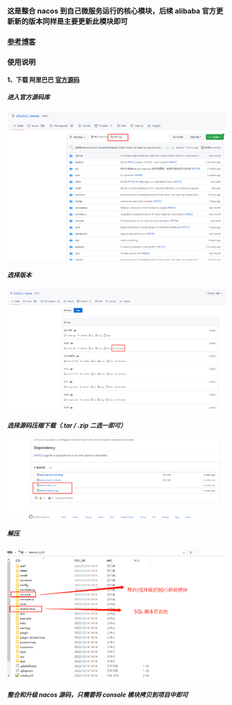 ### 这是整合 nacos 到自己微服务运行的核心模块，后续 alibaba 官方更新新的版本同样是主要更新此模块即可
### [参考博客](https://www.cnblogs.com/Alay/p/15116662.html)

### 使用说明
#### 1、下载 阿里巴巴  [官方源码](https://github.com/alibaba/nacos/tags)
##### 进入官方源码库

![img.png](images/nacos源码库.png)

##### 选择版本

![img_1.png](images/tag选择.png)

##### 选择源码压缩下载（.tar / .zip 二选一即可）
![img_2.png](images/下载源码.png)

##### 解压
![img.png](images/解压展示.png)

##### 整合和升级 nacos 源码，只需要将 console 模块拷贝到项目中即可